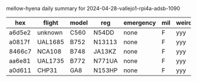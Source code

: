 mellow-hyena daily summary for 2024-04-28-vallejo1-rpi4a-adsb-1090

|hex|flight|model|reg|emergency|mil|weirdo|
|--|--|--|--|--|--|--|
|a6d5e2|unknown|C560|N54DD|none|F|yyy|
|a0817f|UAL1685|B752|N13113|none|F|yyy|
|8466c7|NCA108|B748|JA13KZ|none|F|yyy|
|aa6e81|UAL1735|B772|N771UA|none|F|yyy|
|a0d611|CHP31|GA8|N153HP|none|F|yyy|
